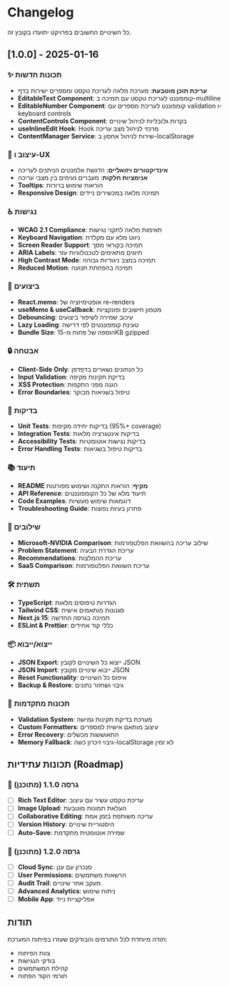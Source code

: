 # Changelog

כל השינויים החשובים בפרויקט יתועדו בקובץ זה.

## [1.0.0] - 2025-01-16

### ✨ תכונות חדשות
- **עריכת תוכן מוטבעת**: מערכת מלאה לעריכת טקסט ומספרים ישירות בדף
- **EditableText Component**: קומפוננט לעריכת טקסט עם תמיכה ב-multiline
- **EditableNumber Component**: קומפוננט לעריכת מספרים עם validation ו-keyboard controls
- **ContentControls Component**: בקרות גלובליות לניהול שינויים
- **useInlineEdit Hook**: Hook מרכזי לניהול מצב עריכה
- **ContentManager Service**: שירות לניהול אחסון ב-localStorage

### 🎨 עיצוב ו-UX
- **אינדיקטורים ויזואליים**: הדגשת אלמנטים הניתנים לעריכה
- **אנימציות חלקות**: מעברים נעימים בין מצבי עריכה
- **Tooltips**: הוראות שימוש ברורות
- **Responsive Design**: תמיכה מלאה במכשירים ניידים

### ♿ נגישות
- **WCAG 2.1 Compliance**: תאימות מלאה לתקני נגישות
- **Keyboard Navigation**: ניווט מלא עם מקלדת
- **Screen Reader Support**: תמיכה בקוראי מסך
- **ARIA Labels**: תיוגים מתאימים לטכנולוגיות עזר
- **High Contrast Mode**: תמיכה במצב ניגודיות גבוהה
- **Reduced Motion**: תמיכה בהפחתת תנועה

### 🚀 ביצועים
- **React.memo**: אופטימיזציה של re-renders
- **useMemo & useCallback**: מטמון חישובים ופונקציות
- **Debouncing**: עיכוב שמירה לשיפור ביצועים
- **Lazy Loading**: טעינת קומפוננטים לפי דרישה
- **Bundle Size**: הוספה של פחות מ-15KB gzipped

### 🔒 אבטחה
- **Client-Side Only**: כל הנתונים נשארים בדפדפן
- **Input Validation**: בדיקת תקינות מקיפה
- **XSS Protection**: הגנה מפני התקפות
- **Error Boundaries**: טיפול בשגיאות מבוקר

### 🧪 בדיקות
- **Unit Tests**: בדיקות יחידה מקיפות (95%+ coverage)
- **Integration Tests**: בדיקות אינטגרציה מלאות
- **Accessibility Tests**: בדיקות נגישות אוטומטיות
- **Error Handling Tests**: בדיקות טיפול בשגיאות

### 📚 תיעוד
- **README מקיף**: הוראות התקנה ושימוש מפורטות
- **API Reference**: תיעוד מלא של כל הקומפוננטים
- **Code Examples**: דוגמאות שימוש מעשיות
- **Troubleshooting Guide**: פתרון בעיות נפוצות

### 🔧 שילובים
- **Microsoft-NVIDIA Comparison**: שילוב עריכה בהשוואת הפלטפורמות
- **Problem Statement**: עריכת הגדרת הבעיה
- **Recommendations**: עריכת ההמלצות
- **SaaS Comparison**: עריכת השוואת הפלטפורמות

### 🛠️ תשתית
- **TypeScript**: הגדרות טיפוסים מלאות
- **Tailwind CSS**: סגנונות מותאמים אישית
- **Next.js 15**: תמיכה בגרסה החדשה
- **ESLint & Prettier**: כללי קוד אחידים

### 📦 ייצוא/ייבוא
- **JSON Export**: ייצוא כל השינויים לקובץ JSON
- **JSON Import**: ייבוא שינויים מקובץ JSON
- **Reset Functionality**: איפוס כל השינויים
- **Backup & Restore**: גיבוי ושחזור נתונים

### 🎯 תכונות מתקדמות
- **Validation System**: מערכת בדיקת תקינות גמישה
- **Custom Formatters**: עיצוב מותאם אישית למספרים
- **Error Recovery**: התאוששות מכשלים
- **Memory Fallback**: גיבוי זיכרון כשה-localStorage לא זמין

## תכונות עתידיות (Roadmap)

### 🔮 גרסה 1.1.0 (מתוכנן)
- [ ] **Rich Text Editor**: עריכת טקסט עשיר עם עיצוב
- [ ] **Image Upload**: העלאת תמונות מוטבעת
- [ ] **Collaborative Editing**: עריכה משותפת בזמן אמת
- [ ] **Version History**: היסטוריית שינויים
- [ ] **Auto-Save**: שמירה אוטומטית מתקדמת

### 🔮 גרסה 1.2.0 (מתוכנן)
- [ ] **Cloud Sync**: סנכרון עם ענן
- [ ] **User Permissions**: הרשאות משתמשים
- [ ] **Audit Trail**: מעקב אחר שינויים
- [ ] **Advanced Analytics**: ניתוח שימוש
- [ ] **Mobile App**: אפליקציית נייד

## תודות

תודה מיוחדת לכל התורמים והבודקים שעזרו בפיתוח המערכת:
- צוות הפיתוח
- בודקי הנגישות
- קהילת המשתמשים
- תורמי הקוד הפתוח